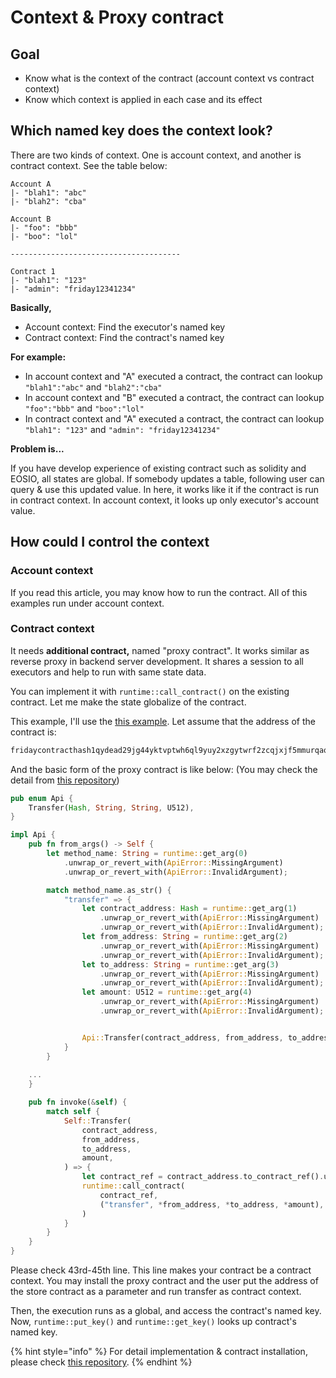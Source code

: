 # Context & Proxy contract

## Goal

* Know what is the context of the contract \(account context vs contract context\)
* Know which context is applied in each case and its effect

## Which named key does the context look?

There are two kinds of context. One is account context, and another is contract context. See the table below:

```text
Account A
|- "blah1": "abc"
|- "blah2": "cba"

Account B
|- "foo": "bbb"
|- "boo": "lol"

--------------------------------------

Contract 1
|- "blah1": "123"
|- "admin": "friday12341234"
```

**Basically,**

* Account context: Find the executor's named key
* Contract context: Find the contract's named key

**For example:**

* In account context and "A" executed a contract, the contract can lookup `"blah1":"abc"` and `"blah2":"cba"`
* In account context and "B" executed a contract, the contract can lookup `"foo":"bbb"` and `"boo":"lol"`
* In contract context and "A" executed a contract, the contract can lookup `"blah1": "123"` and `"admin": "friday12341234"`

**Problem is...**

If you have develop experience of existing contract such as solidity and EOSIO, all states are global. If somebody updates a table, following user can query & use this updated value. In here, it works like it if the contract is run in contract context. In account context, it looks up only executor's account value.

## How could I control the context

### Account context

If you read this article, you may know how to run the contract. All of this examples run under account context.

### Contract context

It needs **additional contract,** named "proxy contract". It works similar as reverse proxy in backend server development. It shares a session to all executors and help to run with same state data.

You can implement it with `runtime::call_contract()` on the existing contract. Let me make the state globalize of the contract.

This example, I'll use the [this example](stored-contract.md). Let assume that the address of the contract is:

```bash
fridaycontracthash1qydead29jg44yktvptwh6ql9yuy2xzgytwrf2zcqjxjf5mmurqaq9ymwvw
```

And the basic form of the proxy contract is like below: \(You may check the detail from [this repository](https://github.com/hdac-io/swap)\)

```rust
pub enum Api {
    Transfer(Hash, String, String, U512),
}

impl Api {
    pub fn from_args() -> Self {
        let method_name: String = runtime::get_arg(0)
            .unwrap_or_revert_with(ApiError::MissingArgument)
            .unwrap_or_revert_with(ApiError::InvalidArgument);

        match method_name.as_str() {
            "transfer" => {
                let contract_address: Hash = runtime::get_arg(1)
                    .unwrap_or_revert_with(ApiError::MissingArgument)
                    .unwrap_or_revert_with(ApiError::InvalidArgument);
                let from_address: String = runtime::get_arg(2)
                    .unwrap_or_revert_with(ApiError::MissingArgument)
                    .unwrap_or_revert_with(ApiError::InvalidArgument);
                let to_address: String = runtime::get_arg(3)
                    .unwrap_or_revert_with(ApiError::MissingArgument)
                    .unwrap_or_revert_with(ApiError::InvalidArgument);
                let amount: U512 = runtime::get_arg(4)
                    .unwrap_or_revert_with(ApiError::MissingArgument)
                    .unwrap_or_revert_with(ApiError::InvalidArgument);


                Api::Transfer(contract_address, from_address, to_address, amount)
            }
        }
        
    ...
    }

    pub fn invoke(&self) {
        match self {
            Self::Transfer(
                contract_address,
                from_address,
                to_address,
                amount,
            ) => {
                let contract_ref = contract_address.to_contract_ref().unwrap_or_revert();
                runtime::call_contract(
                    contract_ref,
                    ("transfer", *from_address, *to_address, *amount),
                )
            }
        }
    }
}
```

Please check 43rd-45th line. This line makes your contract be a contract context. You may install the proxy contract and the user put the address of the store contract as a parameter and run transfer as contract context.

Then, the execution runs as a global, and access the contract's named key. Now, `runtime::put_key()` and `runtime::get_key()` looks up contract's named key.

{% hint style="info" %}
For detail implementation & contract installation, please check [this repository](https://github.com/hdac-io/swap).
{% endhint %}

